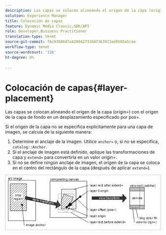 ```yaml
---
description: Las capas se colocan alineando el origen de la capa (origin=) con el origen de la capa de fondo en un desplazamiento especificado por pos=.
solution: Experience Manager
title: Colocación de capas
feature: Dynamic Media Classic,SDK/API
role: Developer,Business Practitioner
translation-type: tm+mt
source-git-commit: f6c97606d7a4209427316d7367013ad9585a5cae
workflow-type: tm+mt
source-wordcount: '116'
ht-degree: 0%

---
```



# Colocación de capas{#layer-placement}

Las capas se colocan alineando el origen de la capa (origin=) con el origen de la capa de fondo en un desplazamiento especificado por pos=.

Si el origen de la capa no se especifica explícitamente para una capa de imagen, se calcula de la siguiente manera:

1. Determine el anclaje de la imagen. Utilice `anchor=` o, si no se especifica, `catalog::Anchor`.
1. Si el anclaje de imagen está definido, aplique las transformaciones de capa y `extend=` para convertirla en un valor origin=.
1. Si no se define ningún anclaje de imagen, el origen de la capa se coloca en el centro del rectángulo de la capa (después de aplicar `extend=`).

![](assets/layerplacement.png)

